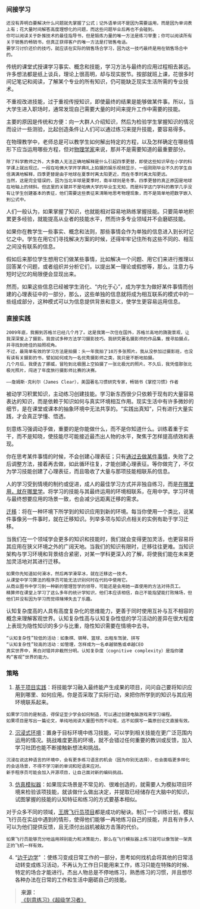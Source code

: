 ### 间接学习

```
还没有弄明白要解决什么问题就先掌握了公式；记外语单词不是因为需要运用，而是因为单词表上有；花大量时间解答高度理想化的问题，而这些问题毕业后再也不会碰到。
你可以阅读关于卧推技术的最佳指导书，但是锻炼力量的唯一方法是练习举重；你可以阅读所有关于销售的畅销书，但真正获得客户的唯一方法是打销售电话。
要学习讨价还价的技巧，就应该在实际的销售场合学习，因为这一技巧最终是用在销售场合中的。
```

传统的课堂式授课学习事实、概念和技能，学习方法与最终的应用过程相去甚远。许多想法都是纸上谈兵，理论上很高明，却与现实脱节。按部就班上课，花很多时间记笔记和阅读，了解某个专业的所有知识，仍可能缺乏现实生活所需的专业技术。

不重视改进技能，过于重视传授知识，即使最终的结果是能够做某件事。所以，当大学生进入职场时，通常发现自己需要大量的时间来提升工作中需要的技能。

主要的原因是传统和方便：向一大群人介绍知识，然后为检验学生掌握知识的情况而设计一些测验，比起创造条件让人们可以通过练习来提升技能，要容易得多。

在物理教学中，老师总是可以教学生如何解出特定的方程，以及怎样确定在哪些情形下应当运用哪些方程，但对[物理学家](/引用/案例/心理/学习/专家和新手.md?id=对物理问题分类)来说，那并不是需要知道的最重要部分。

```
除了科学教师之外，大多数人无法正确地解释是什么引起四季更替，即使这些知识早在小学的科学课上就出现过。一段在哈佛大学开学典礼上拍摄的娱乐视频显示，一组刚刚毕业不久的学生自信满满地解释，四季更替是由于地球在夏季时离太阳更近，而在冬季时离太阳更远。
当然，这是完全错误的，因为当北半球是夏季时，南半球则是冬季。四季更替的真正原因是地球在地轴上的倾斜。但这里的关键并不是哈佛大学的毕业生无知，而是科学这门学科的教学几乎没有让学生创建基本的表征，他们需要这些表征来清晰地思考物理现象，而不是简单地把数字嵌入到公式中。
```

人们一般认为，如果掌握了知识，也就能相对容易地熟练掌握技能。只要简单地积累更多经验，就能提高从业者的技能水平，然而许多专业领域并不会磨砺技能。

如果你在教学生一些事实、概念和法则，那些事情会作为单独的信息进入到长时记忆之中。学生在用它们寻找解决方案的时候，还得牢牢记住所有这些不同的、相互之间没有联系的信息。

假如后来那位学生想用它们做某些事情，比如解决一个问题、用它们来进行推理以回答某个问题，或者组织并分析它们，以提出某一理论或假想等，那么，注意力与短时记忆的局限便会显现出来。

然而，如果这些信息已经被学生消化、“内化于心”，成为学生为做好某件事情而创建的心理表征中的一部分，那么，这些单独的信息就将成为相互联系的模式中的一些组成部分，这种模式可以为信息提供背景和意义，使学生更容易运用信息。

### 直接实践

```
2009年底，我搬到苏格兰已经几个月了。这是我第一次住在国外，苏格兰高地的旖旎景观，让我深深爱上了摄影。我尝试多种方法学习摄影技巧。我研究著名摄影师的作品集，搜寻拍摄点，并寻找到绝佳的拍照视角。
不过，最简单有效的学习方法是拍摄：头一年我拍了10万多张照片。我从没参加过摄影班，也没有读有关摄影的书，譬如如何成为一名优秀摄影师之类，我只是不断地拍摄。
几个月后，我便去了挪威，冒险到北极圈上空拍摄了一张北极光的照片。不久后，我凭借那张北极光照片，闯进了年度旅行摄影师比赛的决赛。

——詹姆斯·克利尔（James Clear），美国著名习惯研究专家，畅销书《掌控习惯》作者
```

被动学习积累知识，主动练习创建技能。学习新东西很少只依赖于现有的大量容易表达的知识，而是依赖于知识如何与真实环境相互作用。现实生活中有许多微妙的细节，是在课堂或课本的抽象环境中无法共享的。“实践出真知”，只有进行大量实践，才会真正学懂、悟透。

刻意练习强调动手做，重要的是你能做什么，而不是你知道什么。训练着重于实干，而不是知晓，使技能尽可能接近最杰出人物的水平，聚焦于怎样提高绩效和表现。

你在思考某件事情的时候，不会创建心理表征；只有[通过去做某件事情](/引用/案例/心理/学习/练习/难度.md?id=打字提速训练)，失败了之后调整方法，接着再去做，如此循环往复，才能创建心理表征。等你做完了，不仅为学习技能创建了心理表征，而且吸收了大量与那项技能相联系的信息。

人的学习受到情境的制约或促进，成人的最佳学习方式并非独自练习，而是[在哪里用，就在哪里学](/引用/案例/医学/医学院教学改革.md?id=外科手术仿真练习)。将学习的技能与其最终运用的环境相联系，在用中学。学习环境与最终想要应用的场景一致，也会减少远距离迁移的需求。


[迁移](https://izydplk815.feishu.cn/docx/doxcnE7ClQzJb8SyqPLxQmTQWph)：将在一种环境下所学到的知识应用到新的环境。每当你使用一个类比，说某件事像另一件事时，就在迁移知识。列举多项与知识点相关的实例有助于学习迁移。

当我们在一个领域学会更多的知识和技能时，我们就会变得更加灵活，也更容易将其应用在狭义环境之外的广阔天地。当我们的知识有限时，迁移往往更难。当知识架构与学习环境和背景结合紧密，对某一学科更深入的了解，将使我们能在未来更加灵活地对其进行迁移。

```
如果你先知道如何滑冰，然后再学滑旱冰，就在迁移这一技术。
从课堂中学习算法的程序员可能无法识别何时在代码中使用它。
从商业图书中学习到一种新的管理哲学的领导，可能还是会用她一直使用的方法对待员工。
精算师在课堂上学习了这么多年的统计学知识，他们本应该相信，自己不能指望能打败赌场，但他们并没有因为学习而觉得赌博失去了乐趣。
```

认知复杂度高的人具有高度复杂化的思维能力，更善于同时使用互补与互不相容的概念来理解客观世界。认知复杂性高与认知复杂性低的学习活动的差异在很大程度上表现为隐性知识的多少与比重，隐性知识需要在情境中去寻。

```
“认知复杂性”较低的活动：如象棋、钢琴、篮球、出租车驾驶、拼写
“认知复杂性”较高的活动：如管理，怎样成为一名卓越销售或卓越CEO
真实世界中，黑白对错并非截然分明。认知复杂度（cognitive complexity）是指你建构“客观”世界的能力。
```

### 策略

1. [基于项目实践](https://yamaeye.pages.dev/newspaper/public/2022-07-25/资料/人物/建筑师Jaiswal的求职经历/)：将技能学习融入最终能产生成果的项目，问问自己要将知识应用到哪里、如何应用。你是否采取了实际行动，来把你所学到的知识与其应用环境联系起来。

```
如果学习目的是制造，得保证至少学会如何制造，可以通过创建电脑游戏来学习编程。
如果项目是写出一篇论文，单纯地阅读大量图书而不动笔，远不如撰写一篇原创论文直接有效。
```
2. [沉浸式环境](https://yamaeye.pages.dev/newspaper/public/2022-06-08/专业/语言/三个月内学会一门语言的Lewis/)：置身于目标环境中练习技能，可以学到相关技能在更广泛范围内运用的情况。挑战难度更高的环境，就不会错过任何重要的教训或反馈，加入学习社团也能不断接触新想法和挑战。

```
沉浸在说这种语言的环境中，会有更多练习语言的机会（因为你别无选择），也会面临更多样化的会话场景，不得不学习新的单词和短语来应对。
新手程序员可能会加入开源项目，让自己面对新的编码挑战。
```
3. [仿真模拟器](https://yamaeye.pages.dev/newspaper/public/2022-10-13/专业/航空/王牌飞行员学校/)：如果现实场景是不常见的、很难创造的，就需要人为模拟项目环境来检验该项技能，就该做什么做出决定，并提取已经储存在大脑中的知识，试图掌握的技能的认知特征和练习的方式要基本相似。

对于众多不同的领域，[王牌飞行员项目](https://yamaeye.pages.dev/newspaper/public/2022-10-13/专业/航空/王牌飞行员学校/)都是成功的秘诀。制订一个训练计划，模拟飞行员在实战中遇到的情形，使得他们能够一再地练习自己的技能，并且有许多人可以为他们提供反馈，且无须付出战机被敌方击落的代价。
```
如果飞行员能够充分地运用辨别能力和决策能力，那么在飞行模拟器上练习就可以像驾驶一架真正的飞机一样有效。
```
4. “[边干边学](https://izydplk815.feishu.cn/docx/HiJVdMxmjom6xFxDdJccLEcWn7d)” ：使练习变成日常工作的一部分，思考如何找机会将其他的日常活动转变成练习活动，不再认为工作日只能用来工作，练习只能在特殊的时候、特定的场合才能进行。杰出人物总是不停地练习，熟悉练习的习惯，并且想尽各种办法在日常的工作和生活中磨砺自己的技能。

>**来源：**  
>[《刻意练习》](读书/学习/刻意练习.md)[《超级学习者》](/读书/学习/超级学习者.md)

